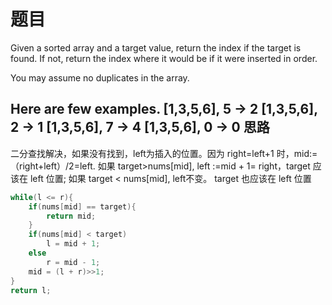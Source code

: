 题目
===
Given a sorted array and a target value, return the index if the target is found. If not, return the index where it would be if it were inserted in order.

You may assume no duplicates in the array.

Here are few examples.
[1,3,5,6], 5 → 2
[1,3,5,6], 2 → 1
[1,3,5,6], 7 → 4
[1,3,5,6], 0 → 0
思路
---
二分查找解决，如果没有找到，left为插入的位置。因为 right=left+1 时，mid:=（right+left）/2=left.
如果 target>nums[mid], left :=mid + 1= right，target 应该在 left 位置; 如果 target < nums[mid], left不变。
target 也应该在 left 位置
```java
while(l <= r){
	if(nums[mid] == target){
		return mid;
	} 
	if(nums[mid] < target)
		l = mid + 1;
	else
		r = mid - 1;
	mid = (l + r)>>1;
}
return l;
